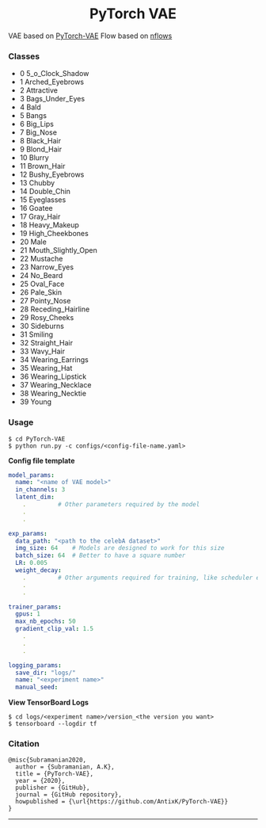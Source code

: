 <h1 align="center">
  <b>PyTorch VAE</b><br>
</h1>

VAE based on [PyTorch-VAE](https://github.com/AntixK/PyTorch-VAE/)
Flow based on [nflows](https://github.com/bayesiains/nflows)

### Classes

- 0 5_o_Clock_Shadow
- 1 Arched_Eyebrows
- 2 Attractive
- 3 Bags_Under_Eyes
- 4 Bald
- 5 Bangs
- 6 Big_Lips
- 7 Big_Nose
- 8 Black_Hair
- 9 Blond_Hair
- 10 Blurry
- 11 Brown_Hair
- 12 Bushy_Eyebrows
- 13 Chubby
- 14 Double_Chin
- 15 Eyeglasses
- 16 Goatee
- 17 Gray_Hair
- 18 Heavy_Makeup
- 19 High_Cheekbones
- 20 Male
- 21 Mouth_Slightly_Open
- 22 Mustache
- 23 Narrow_Eyes
- 24 No_Beard
- 25 Oval_Face
- 26 Pale_Skin
- 27 Pointy_Nose
- 28 Receding_Hairline
- 29 Rosy_Cheeks
- 30 Sideburns
- 31 Smiling
- 32 Straight_Hair
- 33 Wavy_Hair
- 34 Wearing_Earrings
- 35 Wearing_Hat
- 36 Wearing_Lipstick
- 37 Wearing_Necklace
- 38 Wearing_Necktie
- 39 Young

### Usage
```
$ cd PyTorch-VAE
$ python run.py -c configs/<config-file-name.yaml>
```
**Config file template**
```yaml
model_params:
  name: "<name of VAE model>"
  in_channels: 3
  latent_dim: 
    .         # Other parameters required by the model
    .
    .

exp_params:
  data_path: "<path to the celebA dataset>"
  img_size: 64    # Models are designed to work for this size
  batch_size: 64  # Better to have a square number
  LR: 0.005
  weight_decay:
    .         # Other arguments required for training, like scheduler etc.
    .
    .

trainer_params:
  gpus: 1         
  max_nb_epochs: 50
  gradient_clip_val: 1.5
    .
    .
    .

logging_params:
  save_dir: "logs/"
  name: "<experiment name>"
  manual_seed: 
```

**View TensorBoard Logs**
```
$ cd logs/<experiment name>/version_<the version you want>
$ tensorboard --logdir tf
```

### Citation
```
@misc{Subramanian2020,
  author = {Subramanian, A.K},
  title = {PyTorch-VAE},
  year = {2020},
  publisher = {GitHub},
  journal = {GitHub repository},
  howpublished = {\url{https://github.com/AntixK/PyTorch-VAE}}
}
```
-----------
